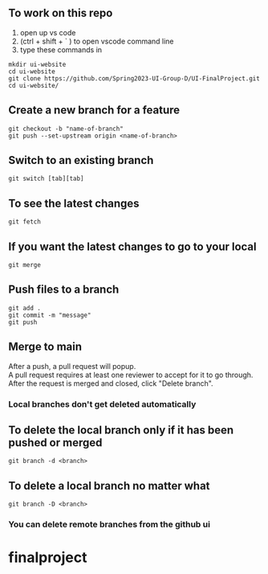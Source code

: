 ## To work on this repo
1. open up vs code
2. (ctrl + shift + ` ) to open vscode command line
3. type these commands in
```
mkdir ui-website
cd ui-website
git clone https://github.com/Spring2023-UI-Group-D/UI-FinalProject.git
cd ui-website/ 
```

## Create a new branch for a feature
```
git checkout -b "name-of-branch"
git push --set-upstream origin <name-of-branch>
```

## Switch to an existing branch
```
git switch [tab][tab]
```
## To see the latest changes
```
git fetch
```
## If you want the latest changes to go to your local
```
git merge
```

## Push files to a branch
```
git add . 
git commit -m "message"
git push
```

## Merge to main
After a push, a pull request will popup.  
A pull request requires at least one reviewer to accept for it to go through.  
After the request is merged and closed, click "Delete branch".

### Local branches don't get deleted automatically
## To delete the local branch only if it has been pushed or merged
```
git branch -d <branch> 
```
## To delete a local branch no matter what
```
git branch -D <branch> 
```
### You can delete remote branches from the github ui
# finalproject
